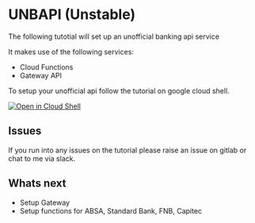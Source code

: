 # UNBAPI (Unstable)

The following tutotial will set up an unofficial banking api service

It makes use of the following services:
* Cloud Functions
* Gateway API

To setup your unofficial api follow the tutorial on google cloud shell. 

[![Open in Cloud Shell](https://gstatic.com/cloudssh/images/open-btn.svg)](https://ssh.cloud.google.com/cloudshell/editor?cloudshell_git_repo=https%3A%2F%2Fgithub.com%2Fbezchristo%2Funbapi.git&cloudshell_print=cloud-shell-readme.txt&cloudshell_open_in_editor=main.tf&cloudshell_tutorial=tutorial.md&hl=en_GB&fromcloudshell=true&shellonly=false#id=I0_1588005425124&_gfid=I0_1588005425124&parent=https:%2F%2Fconsole.cloud.google.com)

## Issues
If you run into any issues on the tutorial please raise an issue on gitlab or chat to me via slack.

## Whats next
* Setup Gateway
* Setup functions for ABSA, Standard Bank, FNB, Capitec
